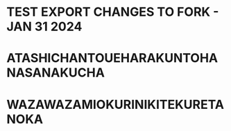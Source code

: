 # TEST EXPORT CHANGES TO FORK - JAN 31 2024

# ATASHICHANTOUEHARAKUNTOHANASANAKUCHA
# WAZAWAZAMIOKURINIKITEKURETANOKA